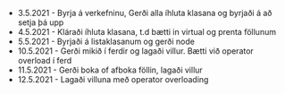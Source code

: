* 3.5.2021 - Byrja á verkefninu, Gerði alla íhluta klasana og byrjaði á að setja þá upp
* 4.5.2021 - Kláraði íhluta klasana, t.d bætti in virtual og prenta föllunum
* 5.5.2021 - Byrjaði á listaklasanum og gerði node
* 10.5.2021 - Gerði mikið í ferdir og lagaði villur. Bætti við operator overload í ferd
* 11.5.2021 - Gerði boka of afboka föllin, lagaði villur 
* 12.5.2021 - Lagaði villuna með operator overloading